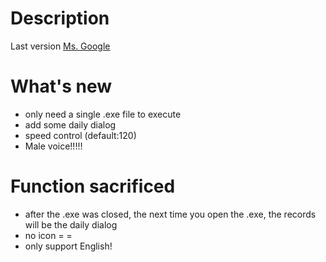 # Description
Last version [Ms. Google](https://github.com/stanleyshen2003/Ms.google)

# What's new
- only need a single .exe file to execute
- add some daily dialog
- speed control (default:120)
- Male voice!!!!!

# Function sacrificed
- after the .exe was closed, the next time you open the .exe, the records will be the daily dialog
- no icon = =
- only support English!
